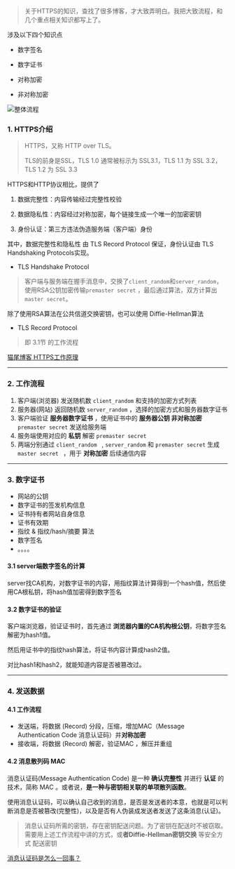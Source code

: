 > 关于HTTPS的知识，查找了很多博客，才大致弄明白。我把大致流程，和几个重点相关知识都写上了。

涉及以下四个知识点

- 数字签名

- 数字证书

- 对称加密

- 非对称加密

![整体流程](https://tva1.sinaimg.cn/large/00831rSTly1gd7jqndkblj318p0lcjvr.jpg)

### 1. HTTPS介绍

> HTTPS，又称 HTTP over TLS。
>
> TLS的前身是SSL，TLS 1.0 通常被标示为 SSL3.1，TLS 1.1 为 SSL 3.2，TLS 1.2 为 SSL 3.3



HTTPS和HTTP协议相比，提供了

1. 数据完整性：内容传输经过完整性校验

2. 数据隐私性：内容经过对称加密，每个链接生成一个唯一的加密密钥

3. 身份认证：第三方违法伪造服务端（客户端）身份



其中，数据完整性和隐私性 由 TLS Record Protocol 保证，身份认证由 TLS Handshaking Protocols实现。



- TLS Handshake Protocol

> 客户端与服务端在握手消息中，交换了`client_random`和`server_random`，使用RSA公钥加密传输`premaster secret` ，最后通过算法，双方计算出 `master secret`。

除了使用RSA算法在公共信道交换密钥，也可以使用 Diffie-Hellman算法

- TLS Record Protocol

> 即 3.1节 的工作流程

[猫尾博客 HTTPS工作原理](https://cattail.me/tech/2015/11/30/how-https-works.html)



------



### 2. 工作流程

1. 客户端(浏览器) 发送随机数 `client_random` 和支持的加密方式列表
2. 服务器(网站) 返回随机数 `server_random` ，选择的加密方式和服务器数字证书
3. 客户端验证 **服务器数字证书** ，使用证书中的 **服务器公钥 非对称加密**  `premaster secret` 发送给服务端
4. 服务端使用对应的 **私钥** 解密 `premaster secret`
5. 两端分别通过 `client_random ` , `server_random` 和  `premaster secret`  生成  `master secret ` ，用于 **对称加密** 后续通信内容



------



### 3. 数字证书

- 网站的公钥
- 数字证书的签发机构信息
- 证书持有者网站自身信息
- 证书有效期
- 指纹 & 指纹/hash/摘要 算法
- 数字签名
- 。。。。



#### 3.1 server端数字签名的计算

server找CA机构，对数字证书的内容，用指纹算法计算得到一个hash值，然后使用CA根私钥，将hash值加密得到数字签名



#### 3.2 数字证书的验证

客户端浏览器，验证证书时，首先通过 **浏览器内置的CA机构根公钥**，将数字签名解密为hash1值。

然后用证书中的指纹hash算法，将证书内容计算成hash2值。

对比hash1和hash2，就能知道内容是否被篡改过。



------



### 4. 发送数据

#### 4.1 工作流程

- 发送端，将数据 (Record) 分段，压缩，增加MAC（Message Authentication Code 消息认证码）并**对称加密**
- 接收端，将数据 (Record) 解密，验证MAC ，解压并重组



#### 4.2 消息散列码 MAC

消息认证码(Message Authentication Code) 是一种 **确认完整性** 并进行 **认证** 的技术，简称 MAC 。或者说，**是一种与密钥相关联的单项散列函数**。

使用消息认证码，可以确认自己收到的消息，是否是发送者的本意，也就是可以判断消息是否被篡改(完整性)，以及是否有人伪装成发送者发送了这条消息(认证)。

> 消息认证码所需的密钥，存在密钥配送问题。为了密钥在配送时不被窃取。需要用上述工作流程中讲的方式，或**者Diffie-Hellman密钥交换** 等安全方式 配送密钥

[消息认证码是怎么一回事？](https://halfrost.com/message_authentication_code/)

